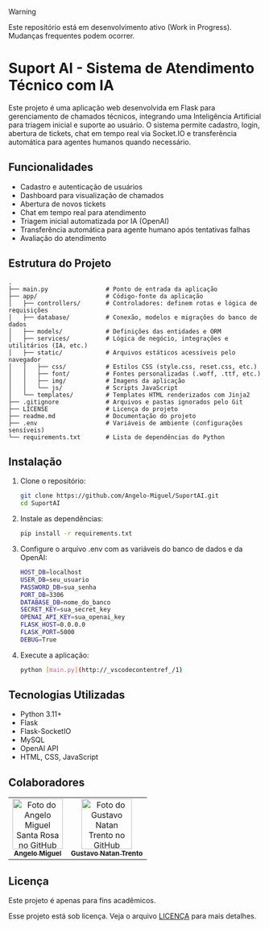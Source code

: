 > [!WARNING]
> Este repositório está em desenvolvimento ativo (Work in Progress). Mudanças frequentes podem ocorrer.

# Suport AI - Sistema de Atendimento Técnico com IA
Este projeto é uma aplicação web desenvolvida em Flask para gerenciamento de chamados técnicos, integrando uma Inteligência Artificial para triagem inicial e suporte ao usuário. O sistema permite cadastro, login, abertura de tickets, chat em tempo real via Socket.IO e transferência automática para agentes humanos quando necessário.

## Funcionalidades

- Cadastro e autenticação de usuários
- Dashboard para visualização de chamados
- Abertura de novos tickets
- Chat em tempo real para atendimento
- Triagem inicial automatizada por IA (OpenAI)
- Transferência automática para agente humano após tentativas falhas
- Avaliação do atendimento

## Estrutura do Projeto
```
.
├── main.py                # Ponto de entrada da aplicação
├── app/                   # Código-fonte da aplicação
│   ├── controllers/       # Controladores: definem rotas e lógica de requisições
│   ├── database/          # Conexão, modelos e migrações do banco de dados
│   ├── models/            # Definições das entidades e ORM
│   ├── services/          # Lógica de negócio, integrações e utilitários (IA, etc.)
│   ├── static/            # Arquivos estáticos acessíveis pelo navegador
│   │   ├── css/           # Estilos CSS (style.css, reset.css, etc.)
│   │   ├── font/          # Fontes personalizadas (.woff, .ttf, etc.)
│   │   ├── img/           # Imagens da aplicação
│   │   └── js/            # Scripts JavaScript
│   └── templates/         # Templates HTML renderizados com Jinja2
├── .gitignore             # Arquivos e pastas ignorados pelo Git
├── LICENSE                # Licença do projeto
├── readme.md              # Documentação do projeto
├── .env                   # Variáveis de ambiente (configurações sensíveis)
└── requirements.txt       # Lista de dependências do Python
```

## Instalação

1. Clone o repositório:
      ```sh
      git clone https://github.com/Angelo-Miguel/SuportAI.git
      cd SuportAI

2. Instale as dependências:
      ```sh
      pip install -r requirements.txt

3. Configure o arquivo .env com as variáveis do banco de dados e da OpenAI:
      ```sh
      HOST_DB=localhost
      USER_DB=seu_usuario
      PASSWORD_DB=sua_senha
      PORT_DB=3306
      DATABASE_DB=nome_do_banco
      SECRET_KEY=sua_secret_key
      OPENAI_API_KEY=sua_openai_key
      FLASK_HOST=0.0.0.0
      FLASK_PORT=5000
      DEBUG=True

4. Execute a aplicação:
      ```sh
      python [main.py](http://_vscodecontentref_/1)
      
## Tecnologias Utilizadas
- Python 3.11+
- Flask
- Flask-SocketIO
- MySQL
- OpenAI API
- HTML, CSS, JavaScript

## Colaboradores
<table>
  <tr>
      <td align="center">
      <a href="https://github.com/Angelo-Miguel" title="GitHub de Angelo Miguel Santa Rosa">
        <img src="https://avatars.githubusercontent.com/u/127904294?v=4" width="100px;" alt="Foto do Angelo Miguel Santa Rosa no GitHub"/><br>
        <sub>
          <b>Angelo Miguel</b>
        </sub>
      </a>
    </td>
    <td align="center">
      <a href="https://github.com/Gustavo-Trento123" title="GitHub de Gustavo Natan Trento">
        <img src="https://avatars.githubusercontent.com/u/127904295?v=4" width="100px;" alt="Foto do Gustavo Natan Trento no GitHub"/><br>
        <sub>
          <b>Gustavo Natan Trento</b>
        </sub>
      </a>
    </td>
  </tr>
</table>

## Licença
Este projeto é apenas para fins acadêmicos.

Esse projeto está sob licença. Veja o arquivo [LICENÇA](LICENSE) para mais detalhes.
